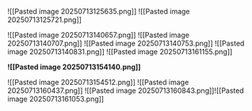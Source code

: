 ![[Pasted image 20250713125635.png]]
![[Pasted image 20250713125721.png]]

![[Pasted image 20250713140657.png]]
![[Pasted image 20250713140707.png]]
![[Pasted image 20250713140753.png]]
![[Pasted image 20250713140831.png]]
![[Pasted image 20250713161155.png]]

**![[Pasted image 20250713154140.png]]**


![[Pasted image 20250713154512.png]]
![[Pasted image 20250713160437.png]]
![[Pasted image 20250713160843.png]]![[Pasted image 20250713161053.png]]
